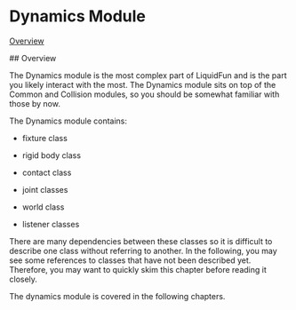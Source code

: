 # Dynamics Module

[Overview](#ov)<br/>

<a name="ov">
## Overview

The Dynamics module is the most complex part of LiquidFun and is the part you likely interact with the most. The Dynamics module sits on top of the Common and Collision modules, so you should be somewhat familiar with those by now.

The Dynamics module contains:

* fixture class

* rigid body class

* contact class

* joint classes

* world class

* listener classes

There are many dependencies between these classes so it is difficult to describe one class without referring to another. In the following, you may see some references to classes that have not been described yet. Therefore, you may want to quickly skim this chapter before reading it closely.

The dynamics module is covered in the following chapters.
